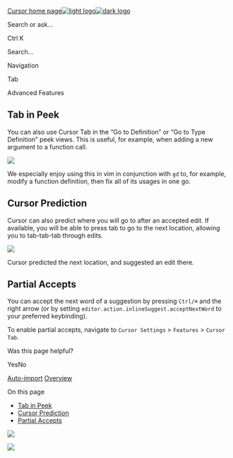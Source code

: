 [Cursor home page![light logo](https://mintlify.s3.us-west-1.amazonaws.com/cursor/images/logo/app-logo.svg)![dark logo](https://mintlify.s3.us-west-1.amazonaws.com/cursor/images/logo/app-logo.svg)](https://docs.cursor.com/)

Search or ask...

Ctrl K

Search...

Navigation

Tab

Advanced Features

## [​](https://docs.cursor.com/tab/advanced-features\#tab-in-peek)  Tab in Peek

You can also use Cursor Tab in the “Go to Definition” or “Go to Type Definition” peek views. This is useful, for example, when adding a new argument to a function call.

![](https://mintlify.s3.us-west-1.amazonaws.com/cursor/images/cpp/cpp-in-peek.png)

We especially enjoy using this in vim in conjunction with `gd` to, for example, modify a function definition, then fix all of its usages in one go.

## [​](https://docs.cursor.com/tab/advanced-features\#cursor-prediction)   Cursor Prediction

Cursor can also predict where you will go to after an accepted edit.
If available, you will be able to press tab to go to the next location, allowing you to tab-tab-tab through edits.

![](https://mintlify.s3.us-west-1.amazonaws.com/cursor/images/cpp/cp.png)

Cursor predicted the next location, and suggested an edit there.

## [​](https://docs.cursor.com/tab/advanced-features\#partial-accepts)   Partial Accepts

You can accept the next word of a suggestion by pressing `Ctrl/⌘` and the right arrow (or by setting `editor.action.inlineSuggest.acceptNextWord` to your preferred keybinding).

To enable partial accepts, navigate to `Cursor Settings` \> `Features` \> `Cursor Tab`.

Was this page helpful?

YesNo

[Auto-import](https://docs.cursor.com/tab/auto-import) [Overview](https://docs.cursor.com/chat/overview)

On this page

- [Tab in Peek](https://docs.cursor.com/tab/advanced-features#tab-in-peek)
- [Cursor Prediction](https://docs.cursor.com/tab/advanced-features#cursor-prediction)
- [Partial Accepts](https://docs.cursor.com/tab/advanced-features#partial-accepts)

![](https://docs.cursor.com/tab/advanced-features)

![](https://docs.cursor.com/tab/advanced-features)